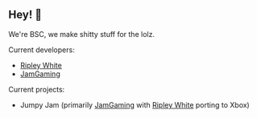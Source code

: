 ## Hey! 👋

We're BSC, we make shitty stuff for the lolz.

Current developers:
- [Ripley White](https://github.com/ripples1253)
- [JamGaming](https://github.com/JamGaming69)

Current projects:
- Jumpy Jam (primarily [JamGaming](https://github.com/JamGaming69) with [Ripley White](https://github.com/ripples1253) porting to Xbox)

<!--

**Here are some ideas to get you started:**

🙋‍♀️ A short introduction - what is your organization all about?
🌈 Contribution guidelines - how can the community get involved?
👩‍💻 Useful resources - where can the community find your docs? Is there anything else the community should know?
🍿 Fun facts - what does your team eat for breakfast?
🧙 Remember, you can do mighty things with the power of [Markdown](https://docs.github.com/github/writing-on-github/getting-started-with-writing-and-formatting-on-github/basic-writing-and-formatting-syntax)
-->
